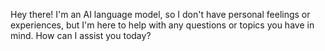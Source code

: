 Hey there! I'm an AI language model, so I don't have personal feelings or experiences, but I'm here to help with any questions or topics you have in mind. How can I assist you today?